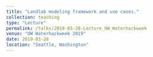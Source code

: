 ```yaml
---
title: "Landlab modeling framework and use cases."
collection: teaching
type: "Lecture"
permalink: /talks/2019-03-28-Lecture_UW_Waterhackweek
venue: "UW Waterhackweek 2019"
date: 2019-03-28
location: "Seattle, Washington"
---
```


